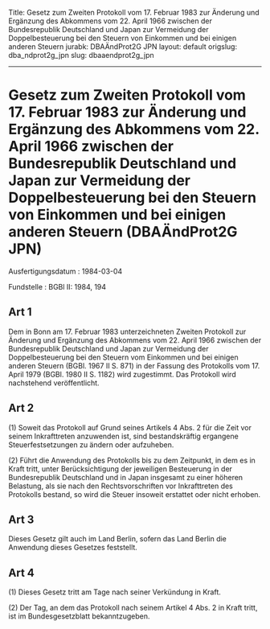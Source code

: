 Title: Gesetz zum Zweiten Protokoll vom 17. Februar 1983 zur Änderung und Ergänzung
  des Abkommens vom 22. April 1966 zwischen der Bundesrepublik Deutschland und Japan
  zur Vermeidung der Doppelbesteuerung bei den Steuern von Einkommen und bei einigen
  anderen Steuern
jurabk: DBAÄndProt2G JPN
layout: default
origslug: dba_ndprot2g_jpn
slug: dbaaendprot2g_jpn

---

# Gesetz zum Zweiten Protokoll vom 17. Februar 1983 zur Änderung und Ergänzung des Abkommens vom 22. April 1966 zwischen der Bundesrepublik Deutschland und Japan zur Vermeidung der Doppelbesteuerung bei den Steuern von Einkommen und bei einigen anderen Steuern (DBAÄndProt2G JPN)

Ausfertigungsdatum
:   1984-03-04

Fundstelle
:   BGBl II: 1984, 194



## Art 1

Dem in Bonn am 17. Februar 1983 unterzeichneten Zweiten Protokoll zur
Änderung und Ergänzung des Abkommens vom 22. April 1966 zwischen der
Bundesrepublik Deutschland und Japan zur Vermeidung der
Doppelbesteuerung bei den Steuern vom Einkommen und bei einigen
anderen Steuern (BGBl. 1967 II S. 871) in der Fassung des Protokolls
vom 17. April 1979 (BGBl. 1980 II S. 1182) wird zugestimmt. Das
Protokoll wird nachstehend veröffentlicht.


## Art 2

(1) Soweit das Protokoll auf Grund seines Artikels 4 Abs. 2 für die
Zeit vor seinem Inkrafttreten anzuwenden ist, sind bestandskräftig
ergangene Steuerfestsetzungen zu ändern oder aufzuheben.

(2) Führt die Anwendung des Protokolls bis zu dem Zeitpunkt, in dem es
in Kraft tritt, unter Berücksichtigung der jeweiligen Besteuerung in
der Bundesrepublik Deutschland und in Japan insgesamt zu einer höheren
Belastung, als sie nach den Rechtsvorschriften vor Inkrafttreten des
Protokolls bestand, so wird die Steuer insoweit erstattet oder nicht
erhoben.


## Art 3

Dieses Gesetz gilt auch im Land Berlin, sofern das Land Berlin die
Anwendung dieses Gesetzes feststellt.


## Art 4

(1) Dieses Gesetz tritt am Tage nach seiner Verkündung in Kraft.

(2) Der Tag, an dem das Protokoll nach seinem Artikel 4 Abs. 2 in
Kraft tritt, ist im Bundesgesetzblatt bekanntzugeben.

